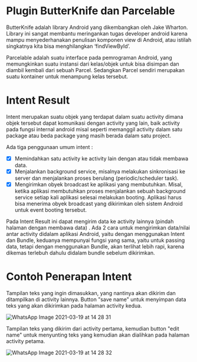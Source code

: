 # Plugin ButterKnife dan Parcelable
ButterKnife adalah library Android yang dikembangkan oleh Jake Wharton. Library ini sangat membantu meringankan tugas developer android karena mampu menyederhanakan penulisan komponen view di Android, atau istilah singkatnya kita bisa menghilangkan ‘findViewById’.

Parcelable adalah suatu interface pada pemrograman Android, yang memungkinkan suatu instansi dari kelas/objek untuk bisa disimpan dan diambil kembali dari sebuah Parcel. Sedangkan Parcel sendiri merupakan suatu kontainer untuk menampung kelas tersebut.

# Intent Result
Intent merupakan suatu objek yang terdapat dalam suatu activity dimana objek tersebut dapat komunikasi dengan activity yang lain, baik activity pada fungsi internal android misal seperti memanggil activity dalam satu package atau beda package yang masih berada dalam satu project.

Ada tiga penggunaan umum intent :

- [x] Memindahkan satu activity ke activity lain dengan atau tidak membawa data.
- [x] Menjalankan background service, misalnya melakukan sinkronisasi ke server dan menjalankan proses berulang (periodic/scheduler task).
- [x] Mengirimkan obyek broadcast ke aplikasi yang membutuhkan. Misal, ketika aplikasi membutuhkan proses menjalankan sebuah background service setiap kali aplikasi selesai melakukan booting. Aplikasi harus bisa menerima obyek broadcast yang dikirimkan oleh sistem Android untuk event booting tersebut.

Pada Intent Result ini dapat mengirim data ke activity lainnya (pindah halaman dengan membawa data) . Ada 2 cara untuk mengirimkan data/nilai antar activity didalam aplikasi Android, yaitu dengan menggunakan Intent dan Bundle, keduanya mempunyai fungsi yang sama, yaitu untuk passing data, tetapi dengan menggunakan Bundle, akan terlihat lebih rapi, karena dikemas terlebuh dahulu didalam bundle sebelum dikirimkan.

# Contoh Penerapan Intent
Tampilan teks yang ingin dimasukkan, yang nantinya akan dikirim dan ditampilkan di activity lainnya. Button "save name" untuk menyimpan data teks yang akan dikirimkan pada halaman activity kedua.

![WhatsApp Image 2021-03-19 at 14 28 31](https://user-images.githubusercontent.com/60589822/111749297-258e9180-88c4-11eb-9a81-748084f145de.jpeg)

Tampilan teks yang dikirim dari activity pertama, kemudian button "edit name" untuk menyunting teks yang kemudian akan dialihkan pada halaman activity petama.

![WhatsApp Image 2021-03-19 at 14 28 32](https://user-images.githubusercontent.com/60589822/111749314-2aebdc00-88c4-11eb-89f8-bb722fb1cf4f.jpeg)
